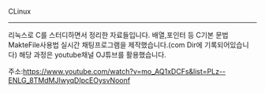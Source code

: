 CLinux

------

리눅스로 C를 스터디하면서 정리한 자료들입니다.
배열,포인터 등 C기본 문법
MakteFile사용법
실시간 채팅프로그램을 제작했습니다.(com Dir에 기록되어있습니다)
해당 과정은 youtube채널 OJ튜브를 활용했습니다.

주소:https://www.youtube.com/watch?v=mo_AQ1xDCFs&list=PLz--ENLG_8TMdMJIwyqDIpcEOysvNoonf
